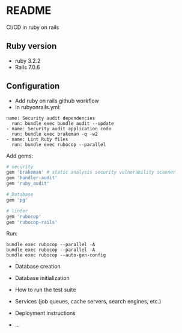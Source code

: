 # README

CI/CD in ruby on rails

## Ruby version

- ruby 3.2.2
- Rails 7.0.6

## Configuration

- Add ruby on rails github workflow
- In rubyonrails.yml:

```
name: Security audit dependencies
  run: bundle exec bundle audit --update
- name: Security audit application code
  run: bundle exec brakeman -q -w2
- name: Lint Ruby files
  run: bundle exec rubocop --parallel
```

Add gems:

```ruby
# security
gem 'brakeman' # static analysis security vulnerability scanner
gem 'bundler-audit'
gem 'ruby_audit'

# Database
gem 'pg'

# linter
gem 'rubocop'
gem 'rubocop-rails'
```

Run:

```
bundle exec rubocop --parallel -A
bundle exec rubocop --parallel -A
bundle exec rubocop --auto-gen-config
```

- Database creation

- Database initialization

- How to run the test suite

- Services (job queues, cache servers, search engines, etc.)

- Deployment instructions

- ...
